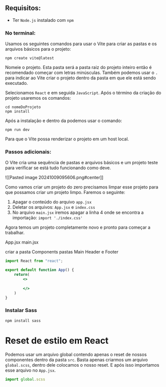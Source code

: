 ## Requisitos:
- Ter `Node.js` instalado com `npm`
### No terminal:
Usamos os seguintes comandos para usar o Vite para criar as pastas e os arquivos básicos para o projeto:

```shell
npm create vite@latest
```

Nomeie o projeto. Esta pasta será a pasta raiz do projeto inteiro então é recomendado começar com letras minúsculas. Também podemos usar o `.` para indicar ao Vite criar o projeto dentro da pasta em que ele está sendo executado.

Selecionamos `React` e em seguida `JavaScript`. Após o término da criação do projeto usaremos os comandos:

```Shell
cd nomeDoProjeto
npm install
```

Após a instalação e dentro da podemos usar o comando:
```shell
npm run dev
```
Para que o Vite possa renderizar o projeto em um host local.

### Passos adicionais:

O Vite cria uma sequência de pastas e arquivos básicos e um projeto teste para verificar se está tudo funcionando como deve.

![[Pasted image 20241009095606.png#center]]

Como vamos criar um projeto do zero precisamos limpar esse projeto para que possamos criar um projeto limpo. Faremos o seguinte:

1. Apagar o conteúdo do arquivo `app.jsx`
2. Deletar os arquivos: `App.jsx` e `index.css`
3. No arquivo `main.jsx` iremos apagar a linha 4 onde se encontra a importação:
   `import './index.css'`

Agora temos um projeto completamente novo e pronto para começar a trabalhar.

App.jsx
main.jsx

criar a pasta Components
pastas Main Header e Footer

```jsx
import React from "react";

export default function App() {
	return(
		<>
		
		</>
	)
}
```

### Instalar Sass

```sh
npm install sass
```
# Reset de estilo em React

Podemos usar um arquivo global contendo apenas o reset de nossos componentes dentro da pasta `src`. Basta apenas criarmos um arquivo `global.scss`, dentro dele colocamos o nosso reset. E após isso importamos esse arquivo no `App.jsx`.

```jsx
import global.scss
```
